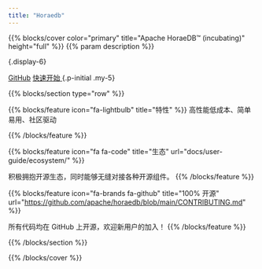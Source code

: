 ```yaml
---
title: "Horaedb"
---
```


{{% blocks/cover color="primary" title="Apache HoraeDB™ (incubating)" height="full" %}}
{{% param description %}}

{.display-6}

<a class="btn btn-lg btn-secondary" href="https://github.com/apache/horaedb">GitHub<i class="fab fa-github ms-2 "></i></a>
<a class="btn btn-lg btn-secondary" href="docs/getting-started/">
快速开始<i class="fas fa-arrow-alt-circle-right ms-2"></i>
</a>
{.p-initial .my-5}

<script src="https://www.apachecon.com/event-images/snippet.js"></script>

<a class="acevent" data-format="wide" data-mode="light" data-style="border: 3px solid red; padding: 10px; background: yellow;"></a>

{{% blocks/section type="row" %}}

{{% blocks/feature icon="fa-lightbulb" title="特性" %}}
高性能低成本、简单易用、社区驱动

{{% /blocks/feature %}}

{{% blocks/feature icon="fa fa-code" title="生态" url="docs/user-guide/ecosystem/" %}}

积极拥抱开源生态，同时能够无缝对接各种开源组件。
{{% /blocks/feature %}}

{{% blocks/feature icon="fa-brands fa-github" title="100% 开源" url="https://github.com/apache/horaedb/blob/main/CONTRIBUTING.md" %}}

所有代码均在 GitHub 上开源，欢迎新用户的加入！
{{% /blocks/feature %}}

{{% /blocks/section %}}

{{% /blocks/cover %}}
